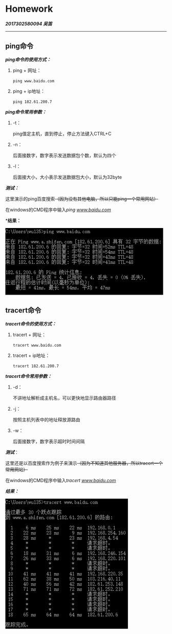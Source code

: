 # Homework

***2017302580094 吴笛***

---

## ping命令

***ping命令的使用方式：***

1. ping + 网址：

   `ping www.baidu.com`

2. ping + ip地址：

   `ping 182.61.200.7 `

***ping命令常用参数：***

1. -t：

   ping值定主机，直到停止，停止方法键入CTRL+C

2. -n：

   后面接数字，数字表示发送数据包个数，默认为四个

3. -l：

   后面接大小，大小表示发送数据包大小，默认为32byte

***测试：***

这里演示的ping百度搜索~~（因为没有其他电脑，所以只能ping一个常用网站）~~

在windows的CMD程序中输入*ping www.baidu.com*

***结果：**

![ping.png](https://github.com/WHUFrozenHeart/NetworkAndDistributedComputing/blob/master/ping.png?raw=true)

## tracert命令

***tracert命令的使用方式：***

1. tracert + 网址：

   `tracert www.baidu.com`

2. tracert + ip地址：

   `tracert 182.61.200.7 `

***tracert命令常用参数：***

1. -d：

   不讲地址解析成主机名，可以更快地显示路由器路径

2. -j：

   按照主机列表中的地址释放源路由

3. -w：

   后面接数字，数字表示超时时间间隔

***测试***：

这里还是以百度搜索作为例子来演示~~（因为不知道其他服务器，所以tracert一个常用网站）~~

在windows的CMD程序中输入*tracert www.baidu.com*

***结果：***

![tracert.png](https://github.com/WHUFrozenHeart/NetworkAndDistributedComputing/blob/master/tracert.png?raw=true)
